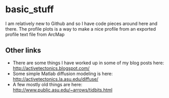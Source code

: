 # basic_stuff
I am relatively new to Github and so I have code pieces around here and there.
The profile plots is a way to make a nice profile from an exported profile text file from ArcMap
## Other links
- There are some things I have worked up in some of my blog posts here: http://activetectonics.blogspot.com/
- Some simple Matlab diffusion modeling is here: http://activetectonics.la.asu.edu/diffuse/
- A few mostly old things are here: http://www.public.asu.edu/~arrows/tidbits.html
